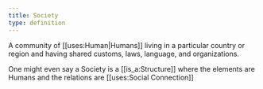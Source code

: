```yaml
---
title: Society
type: definition
---
```

A community of [[uses:Human|Humans]] living in a particular country or region and having shared customs, laws, language, and organizations.

One might even say a Society is a [[is_a:Structure]] where the elements are Humans and the relations are [[uses:Social Connection]]